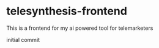 # telesynthesis-frontend

This is a frontend for my ai powered tool for telemarketers

initial commit
